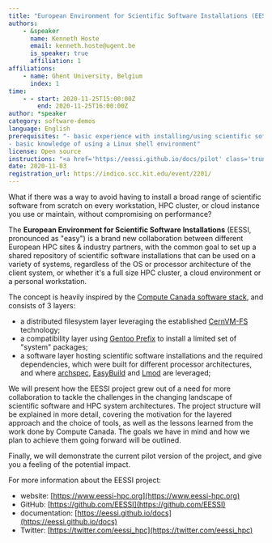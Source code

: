 ```yaml
---
title: "European Environment for Scientific Software Installations (EESSI)"
authors:
    - &speaker
      name: Kenneth Hoste
      email: kenneth.hoste@ugent.be
      is_speaker: true
      affiliation: 1
affiliations:
    - name: Ghent University, Belgium
      index: 1
time:
    - - start: 2020-11-25T15:00:00Z
        end: 2020-11-25T16:00:00Z
author: *speaker
category: software-demos
language: English
prerequisites: "- basic experience with installing/using scientific software in a Linux or macOS environment
- basic knowledge of using a Linux shell environment"
license: Open source
instructions: "<a href='https://eessi.github.io/docs/pilot' class='truncated'>https://eessi.github.io/docs/pilot</a>"
date: 2020-11-03
registration_url: https://indico.scc.kit.edu/event/2201/
---
```

What if there was a way to avoid having to install a broad range of scientific software from scratch on every workstation, HPC cluster, or cloud instance you use or maintain, without compromising on performance?

The **European Environment for Scientific Software Installations** (EESSI, pronounced as "easy") is a brand new collaboration between different European HPC sites & industry partners, with the common goal to set up a shared repository of scientific software installations that can be used on a variety of systems, regardless of the OS or processor architecture of the client system, or whether it's a full size HPC cluster, a cloud environment or a personal workstation.

The concept is heavily inspired by the [Compute Canada software stack](https://dl.acm.org/doi/10.1145/3332186.3332210), and consists of 3 layers:

* a distributed filesystem layer leveraging the established [CernVM-FS](https://cernvm.cern.ch/portal/filesystem) technology;
* a compatibility layer using [Gentoo Prefix](https://wiki.gentoo.org/wiki/Project:Prefix) to install a limited set of "system" packages;
* a software layer hosting scientific software installations and the required dependencies, which were built for different processor architectures, and where [archspec](https://github.com/archspec/archspec), [EasyBuild](https://easybuilders.github.io/easybuild) and [Lmod](https://github.com/TACC/Lmod) are leveraged;

We will present how the EESSI project grew out of a need for more collaboration to tackle the challenges in the changing landscape of scientific software and HPC system architectures. The project structure will be explained in more detail, covering the motivation for the layered approach and the choice of tools, as well as the lessons learned from the work done by Compute Canada. The goals we have in mind and how we plan to achieve them going forward will be outlined.

Finally, we will demonstrate the current pilot version of the project, and give you a feeling of the potential impact.

For more information about the EESSI project:

* website: [https://www.eessi-hpc.org](https://www.eessi-hpc.org)
* GitHub: [https://github.com/EESSI](https://github.com/EESSI)
* documentation: [https://eessi.github.io/docs](https://eessi.github.io/docs)
* Twitter: [https://twitter.com/eessi_hpc](https://twitter.com/eessi_hpc)
